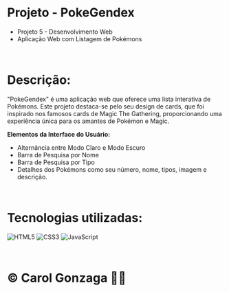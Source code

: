 # Projeto - PokeGendex
- Projeto 5 - Desenvolvimento Web
- Aplicação Web com Listagem de Pokémons

<br/>

# Descrição:
"PokeGendex" é uma aplicação web que oferece uma lista interativa de Pokémons. Este projeto destaca-se pelo seu design de cards, que foi inspirado nos famosos cards de Magic The Gathering, proporcionando uma experiência única para os amantes de Pokémon e Magic.

**Elementos da Interface do Usuário:**
- Alternância entre Modo Claro e Modo Escuro
- Barra de Pesquisa por Nome
- Barra de Pesquisa por Tipo
- Detalhes dos Pokémons como seu número, nome, tipos, imagem e descrição.

<br/>

# Tecnologias utilizadas:
![HTML5](https://img.shields.io/badge/html5-%23E34F26.svg?style=flat&logo=html5&logoColor=white) 
![CSS3](https://img.shields.io/badge/css3-%231572B6.svg?style=flat&logo=css3&logoColor=white)
![JavaScript](https://img.shields.io/badge/javascript-%23323330.svg?style=flat&logo=javascript&logoColor=%23F7DF1E)

<br/>
  
# © Carol Gonzaga 🏳️‍🌈
